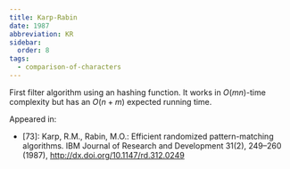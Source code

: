 ```yaml
---
title: Karp-Rabin
date: 1987
abbreviation: KR
sidebar:
  order: 8
tags:
  - comparison-of-characters
---
```


First filter algorithm using an hashing function. It works in $O(mn)$-time complexity but has an $O(n + m)$ expected running time.

Appeared in:

- [73]: Karp, R.M., Rabin, M.O.: Efficient randomized pattern-matching algorithms. IBM Journal of Research and Development 31(2), 249–260 (1987), http://dx.doi.org/10.1147/rd.312.0249
